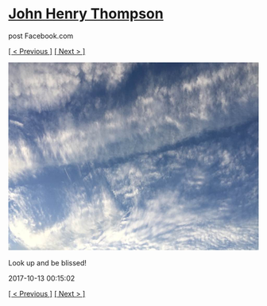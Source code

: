 # [John Henry Thompson](../README.md)
post Facebook.com

[[ < Previous ]](2017-10-13-2.md) [[ Next > ]](2017-10-08-1.md)

[![](../media/2017-10-13/Timeline-Photos-Look-up-and-be-blissed.jpg)](../README.md)

Look up and be blissed!

2017-10-13 00:15:02

[[ < Previous ]](2017-10-13-2.md) [[ Next > ]](2017-10-08-1.md)
